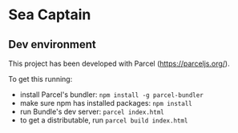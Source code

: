 # Sea Captain

## Dev environment
This project has been developed with Parcel (https://parceljs.org/).

To get this running:
* install Parcel's bundler: `npm install -g parcel-bundler`
* make sure npm has installed packages: `npm install`
* run Bundle's dev server: `parcel index.html`
* to get a distributable, run `parcel build index.html`

